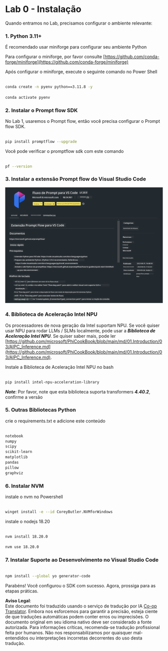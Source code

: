 <!--
CO_OP_TRANSLATOR_METADATA:
{
  "original_hash": "a4ef39027902e82f2c33d568d2a2259a",
  "translation_date": "2025-05-09T19:19:07+00:00",
  "source_file": "md/02.Application/02.Code/Phi3/VSCodeExt/HOL/AIPC/01.Installations.md",
  "language_code": "br"
}
-->
# **Lab 0 - Instalação**

Quando entramos no Lab, precisamos configurar o ambiente relevante:


### **1. Python 3.11+**

É recomendado usar miniforge para configurar seu ambiente Python

Para configurar o miniforge, por favor consulte [https://github.com/conda-forge/miniforge](https://github.com/conda-forge/miniforge)

Após configurar o miniforge, execute o seguinte comando no Power Shell

```bash

conda create -n pyenv python==3.11.8 -y

conda activate pyenv

```


### **2. Instalar o Prompt flow SDK**

No Lab 1, usaremos o Prompt flow, então você precisa configurar o Prompt flow SDK.

```bash

pip install promptflow --upgrade

```

Você pode verificar o promptflow sdk com este comando


```bash

pf --version

```

### **3. Instalar a extensão Prompt flow do Visual Studio Code**

![pf](../../../../../../../../../translated_images/pf_ext.fa065f22e1ee3e67157662d8be5241f346ddd83744045e3406d92b570e8d8b36.br.png)


### **4. Biblioteca de Aceleração Intel NPU**

Os processadores de nova geração da Intel suportam NPU. Se você quiser usar NPU para rodar LLMs / SLMs localmente, pode usar a ***Biblioteca de Aceleração Intel NPU***. Se quiser saber mais, pode ler [https://github.com/microsoft/PhiCookBook/blob/main/md/01.Introduction/03/AIPC_Inference.md](https://github.com/microsoft/PhiCookBook/blob/main/md/01.Introduction/03/AIPC_Inference.md).

Instale a Biblioteca de Aceleração Intel NPU no bash


```bash

pip install intel-npu-acceleration-library

```

***Note***: Por favor, note que esta biblioteca suporta transformers ***4.40.2***, confirme a versão


### **5. Outras Bibliotecas Python**


crie o requirements.txt e adicione este conteúdo

```txt

notebook
numpy 
scipy 
scikit-learn 
matplotlib 
pandas 
pillow 
graphviz

```


### **6. Instalar NVM**

instale o nvm no Powershell


```bash

winget install -e --id CoreyButler.NVMforWindows

```

instale o nodejs 18.20


```bash

nvm install 18.20.0

nvm use 18.20.0

```

### **7. Instalar Suporte ao Desenvolvimento no Visual Studio Code**


```bash

npm install --global yo generator-code

```

Parabéns! Você configurou o SDK com sucesso. Agora, prossiga para as etapas práticas.

**Aviso Legal**:  
Este documento foi traduzido usando o serviço de tradução por IA [Co-op Translator](https://github.com/Azure/co-op-translator). Embora nos esforcemos para garantir a precisão, esteja ciente de que traduções automáticas podem conter erros ou imprecisões. O documento original em seu idioma nativo deve ser considerado a fonte autorizada. Para informações críticas, recomenda-se tradução profissional feita por humanos. Não nos responsabilizamos por quaisquer mal-entendidos ou interpretações incorretas decorrentes do uso desta tradução.